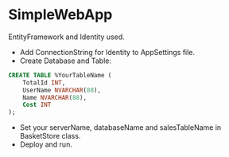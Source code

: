# SimpleWebApp

EntityFramework and Identity used.

- Add ConnectionString for Identity to AppSettings file.
- Create Database and Table:
```sql
CREATE TABLE %YourTableName (
    TotalId INT,
    UserName NVARCHAR(88),
    Name NVARCHAR(88),
    Cost INT
);
```
- Set your serverName, databaseName and salesTableName in BasketStore class.
- Deploy and run.

